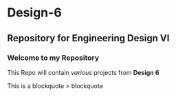 # Design-6
## Repository for Engineering Design VI
### Welcome to my Repository
This Repo will contain *various* projects from **Design 6**

This is a blockquote > blockquote
